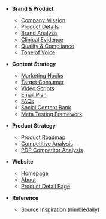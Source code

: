 <!-- docs/_sidebar.md -->

*   **Brand & Product**
    *   [Company Mission](company.md)
    *   [Product Details](product.md)
    *   [Brand Analysis](BrandAnalysis.md)
    *   [Clinical Evidence](clinical.md)
    *   [Quality & Compliance](quality.md)
    *   [Tone of Voice](toneofvoice.md)

*   **Content Strategy**
    *   [Marketing Hooks](hooks.md)
    *   [Target Consumer](consumer.md)
    *   [Video Scripts](VideoScripts.md)
    *   [Email Plan](emailplan.md)
    *   [FAQs](faqs.md)
    *   [Social Content Bank](socialcontent.md)
    *   [Meta Testing Framework](metatesting.md)

*   **Product Strategy**
    *   [Product Roadmap](ProductRoadmap.md)
    *   [Competitive Analysis](competitor_comp.md)
    *   [PDP Competitor Analysis](pdp_competitor_analysis.md)

*   **Website**
    *   [Homepage](homepage.md)
    *   [About](about.md)
    *   [Product Detail Page](pdp.md)

*   **Reference**
    *   [Source Inspiration (nimbledaily)](nimbledaily.md) 